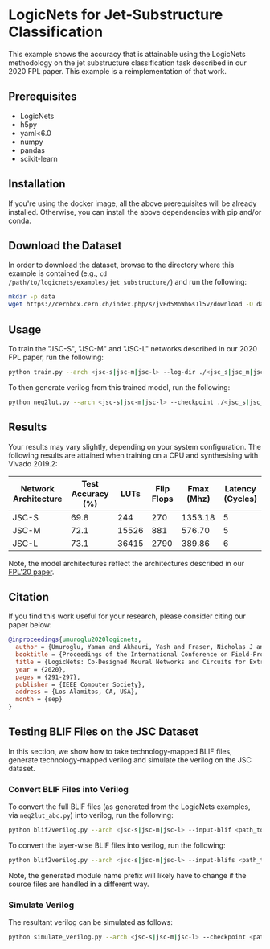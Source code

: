 # LogicNets for Jet-Substructure Classification

This example shows the accuracy that is attainable using the LogicNets methodology on the jet substructure classification task described in our 2020 FPL paper.
This example is a reimplementation of that work.

## Prerequisites

* LogicNets
* h5py
* yaml<6.0
* numpy
* pandas
* scikit-learn

## Installation

If you're using the docker image, all the above prerequisites will be already installed.
Otherwise, you can install the above dependencies with pip and/or conda.

## Download the Dataset

In order to download the dataset, browse to the directory where this example is contained (e.g., `cd /path/to/logicnets/examples/jet_substructure/`) and run the following:

```bash
mkdir -p data
wget https://cernbox.cern.ch/index.php/s/jvFd5MoWhGs1l5v/download -O data/processed-pythia82-lhc13-all-pt1-50k-r1_h022_e0175_t220_nonu_truth.z
```

## Usage

To train the \"JSC-S\", \"JSC-M\" and \"JSC-L\" networks described in our 2020 FPL paper, run the
following:

```bash
python train.py --arch <jsc-s|jsc-m|jsc-l> --log-dir ./<jsc_s|jsc_m|jsc_l>/
```

To then generate verilog from this trained model, run the following:

```bash
python neq2lut.py --arch <jsc-s|jsc-m|jsc-l> --checkpoint ./<jsc_s|jsc_m|jsc_l>/best_accuracy.pth --log-dir ./<jsc_s|jsc_m|jsc_l>/verilog/ --add-registers
```

## Results

Your results may vary slightly, depending on your system configuration.
The following results are attained when training on a CPU and synthesising with Vivado 2019.2:

| Network Architecture  | Test Accuracy (%) | LUTs  | Flip Flops    | Fmax (Mhz)    | Latency (Cycles)  |
| --------------------- | ----------------- | ----- | ------------- | ------------- | ----------------- |
| JSC-S                 |              69.8 |   244 |           270 |       1353.18 |                 5 |
| JSC-M                 |              72.1 | 15526 |           881 |        576.70 |                 5 |
| JSC-L                 |              73.1 | 36415 |          2790 |        389.86 |                 6 |

Note, the model architectures reflect the architectures described in our [FPL'20 paper](https://arxiv.org/abs/2004.03021).

## Citation

If you find this work useful for your research, please consider citing
our paper below:

```bibtex
@inproceedings{umuroglu2020logicnets,
  author = {Umuroglu, Yaman and Akhauri, Yash and Fraser, Nicholas J and Blott, Michaela},
  booktitle = {Proceedings of the International Conference on Field-Programmable Logic and Applications},
  title = {LogicNets: Co-Designed Neural Networks and Circuits for Extreme-Throughput Applications},
  year = {2020},
  pages = {291-297},
  publisher = {IEEE Computer Society},
  address = {Los Alamitos, CA, USA},
  month = {sep}
}
```

## Testing BLIF Files on the JSC Dataset

In this section, we show how to take technology-mapped BLIF files,
generate technology-mapped verilog and simulate the verilog on the JSC dataset.

### Convert BLIF Files into Verilog

To convert the full BLIF files (as generated from the LogicNets examples, via `neq2lut_abc.py`) into verilog, run the following:

```bash
python blif2verilog.py --arch <jsc-s|jsc-m|jsc-l> --input-blif <path_to_tech_mapped_blif>/layers_full_opt.blif --output-directory <output_directory>
```

To convert the layer-wise BLIF files into verilog, run the following:

```bash
python blif2verilog.py --arch <jsc-s|jsc-m|jsc-l> --input-blifs <path_to_tech_mapped_blif>/*.blif --output-directory <output_directory> --generated-module-name-prefix layer0
```

Note, the generated module name prefix will likely have to change if the source files are handled in a different way.

### Simulate Verilog

The resultant verilog can be simulated as follows:

```bash
python simulate_verilog.py --arch <jsc-s|jsc-m|jsc-l> --checkpoint <path_to_checkpoint> --input-verilog <output_directory>/logicnet.v
```

